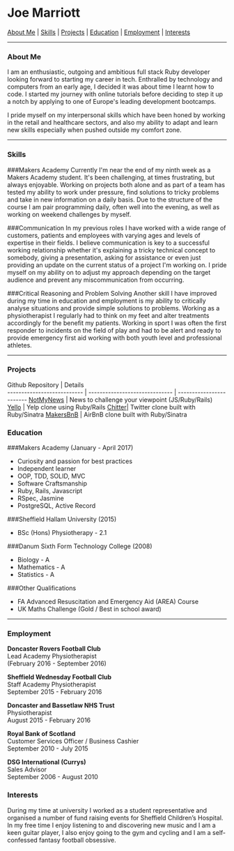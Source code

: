 # Joe Marriott

[About Me](#about_me)  |  [Skills](#skills)  |  [Projects](#projects) |  [Education](#education)  |  [Employment](#employment) | [Interests](#interests)
***


### <a name="about_me">About Me</a>


I am an enthusiastic, outgoing and ambitious full stack Ruby developer looking forward to starting my career in tech. Enthralled by technology and computers from an early age, I decided it was about time I learnt how to code. I started my journey with online tutorials before deciding to step it up a notch by applying to one of Europe's leading development bootcamps.

I pride myself on my interpersonal skills which have been honed by working in the retail and healthcare sectors, and also my ability to adapt and learn new skills especially when pushed outside my comfort zone. 

***
### <a name="skills">Skills</a>

###Makers Academy
Currently I'm near the end of my ninth week as a Makers Academy student. It's been challenging, at times frustrating, but always enjoyable. Working on projects both alone and as part of a team has tested my ability to work under pressure, find solutions to tricky problems and take in new information on a daily basis. Due to the structure of the course I am pair programming daily, often well into the evening, as well as working on weekend challenges by myself.

###Communication
In my previous roles I have worked with a wide range of customers, patients and employees with varying ages and levels of expertise in their fields. I believe communication is key to a successful working relationship whether it's explaining a tricky technical concept to somebody, giving a presentation, asking for assistance or even just providing an update on the current status of a project I'm working on. I pride myself on my ability on to adjust my approach depending on the target audience and prevent any miscommunication from occurring.

###Critical Reasoning and Problem Solving
Another skill I have improved during my time in education and employment is my ability to critically analyse situations and provide simple solutions to problems. Working as a physiotherapist I regularly had to think on my feet and alter treatments accordingly for the benefit my patients. Working in sport I was often the first responder to incidents on the field of play and had to be alert and ready to provide emergency first aid working with both youth level and professional athletes.
***

### <a name="projects">Projects</a>

 Github Repository  						 | Details		
--------------------------- | ------------------------------ | ------------------------
<a href="https://github.com/J-Marriott/NotMyNews">NotMyNews</a>      | News to challenge your viewpoint (JS/Ruby/Rails)
<a href="https://github.com/treborb/yello">Yello</a>                | Yelp clone using Ruby/Rails
<a href="https://github.com/J-Marriott/chitter-challenge">Chitter</a>| Twitter clone built with Ruby/Sinatra
<a href="https://github.com/J-Marriott/Makersbnb">MakersBnB</a>     | AirBnB clone built with Ruby/Sinatra

### <a name="education">Education</a>


###Makers Academy (January - April 2017)
- Curiosity and passion for best practices
- Independent learner
- OOP, TDD, SOLID, MVC
- Software Craftsmanship
- Ruby, Rails, Javascript
- RSpec, Jasmine
- PostgreSQL, Active Record


###Sheffield Hallam University (2015)
- BSc (Hons) Physiotherapy - 2.1 

###Danum Sixth Form Technology College (2008)
- Biology - A
- Mathematics - A
- Statistics - A

###Other Qualifications
- FA Advanced Resuscitation and Emergency Aid (AREA) Course
- UK Maths Challenge (Gold / Best in school award)


***



### <a name="employment">Employment</a>


**Doncaster Rovers Football Club** <br>
Lead Academy Physiotherapist <br>
(February 2016 - September 2016) <br>

**Sheffield Wednesday Football Club** <br>
Staff Academy Physiotherapist <br>
September 2015 - February 2016 <br>

**Doncaster and Bassetlaw NHS Trust** <br>
Physiotherapist <br>
August 2015 - February 2016 <br>

**Royal Bank of Scotland** <br>
Customer Services Officer / Business Cashier <br>
September 2010 - July 2015 <br>

**DSG International (Currys)** <br>
Sales Advisor <br>
September 2006 - August 2010 <br>

### <a name="interests">Interests</a>

During my time at university I worked as a student representative and organised a number of fund raising events for Sheffield Children’s Hospital. In my free time I enjoy listening to and discovering new music and I am a keen guitar player, I also enjoy going to the gym and cycling and I am a self-confessed fantasy football obsessive.


